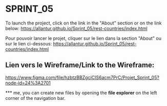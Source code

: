 # SPRINT_05
To launch the project, click on the link in the "About" section or on the link below:
https://allantur.github.io/Sprint_05/rest-countries/index.html

Pour pouvoir lancer le projet, cliquer sur le lien dans la section "About" ou sur le lien ci-dessous:
https://allantur.github.io/Sprint_05/rest-countries/index.html


## Lien vers le Wireframe/Link to the Wireframe:
https://www.figma.com/file/hzbtzBBZgciCIS6acm7PrC/Projet_Sprint_05?node-id=24%3A2701


*** me, you can create new files by opening the **file explorer** on the left corner of the navigation bar.
